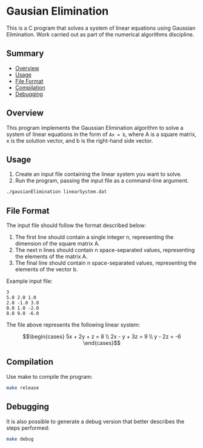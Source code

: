 # Gausian Elimination

This is a C program that solves a system of linear equations using Gaussian Elimination. Work carried out as part of the numerical algorithms discipline.

## Summary
- [Overview](#overview)
- [Usage](#usage)
- [File Format](#file-format)
- [Compilation](#compilation)
- [Debugging](#debugging)

## Overview

This program implements the Gaussian Elimination algorithm to solve a system of linear equations in the form of `Ax = b`, where A is a square matrix, x is the solution vector, and b is the right-hand side vector.

## Usage

1. Create an input file containing the linear system you want to solve.
2. Run the program, passing the input file as a command-line argument.
```bash
./gausianElimination linearSystem.dat
```

## File Format
The input file should follow the format described below:

1. The first line should contain a single integer n, representing the dimension of the square matrix A.
2. The next n lines should contain n space-separated values, representing the elements of the matrix A.
3. The final line should contain n space-separated values, representing the elements of the vector b.

Example input file:
```
3
5.0 2.0 1.0
2.0 -1.0 3.0
0.0 1.0 -2.0
8.0 9.0 -6.0
```
The file above represents the following linear system:
```math
\begin{cases}
5x + 2y + z = 8 \\
2x - y + 3z = 9 \\
y - 2z = -6
\end{cases}
```
## Compilation
Use make to compile the program:
```bash
make release
```

## Debugging
It is also possible to generate a debug version that better describes the steps performed:
```bash
make debug
```
